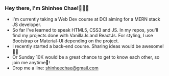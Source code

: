 ### Hey there, I'm Shinhee Chae!🙋🏻‍♀️

- I'm currently taking a Web Dev course at DCI aiming for a MERN stack JS developer.
- So far I've learned to speak HTML5, CSS3 and JS. In my repos, you'll find my projects done with VanillaJs and ReactJs. For styling, I use Bootstrap or Material-UI depending on the project. 
- I recently started a back-end course. Sharing ideas would be awesome!🤟🏻
- Or Sunday 10K would be a great chance to get to know each other, so join me anytime🏃‍!  
- Drop me a line: shinheechae@gmail.com
